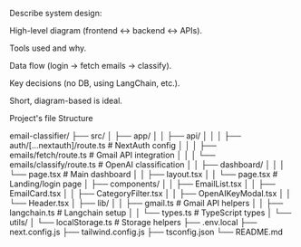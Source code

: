 Describe system design:

High-level diagram (frontend ↔ backend ↔ APIs).

Tools used and why.

Data flow (login → fetch emails → classify).

Key decisions (no DB, using LangChain, etc.).

Short, diagram-based is ideal.

Project's file Structure


email-classifier/
├── src/
│   ├── app/
│   │   ├── api/
│   │   │   ├── auth/[...nextauth]/route.ts  # NextAuth config
│   │   │   ├── emails/fetch/route.ts        # Gmail API integration
│   │   │   └── emails/classify/route.ts     # OpenAI classification
│   │   ├── dashboard/
│   │   │   └── page.tsx                     # Main dashboard
│   │   ├── layout.tsx
│   │   └── page.tsx                         # Landing/login page
│   ├── components/
│   │   ├── EmailList.tsx
│   │   ├── EmailCard.tsx
│   │   ├── CategoryFilter.tsx
│   │   ├── OpenAIKeyModal.tsx
│   │   └── Header.tsx
│   ├── lib/
│   │   ├── gmail.ts                         # Gmail API helpers
│   │   ├── langchain.ts                     # Langchain setup
│   │   └── types.ts                         # TypeScript types
│   └── utils/
│       └── localStorage.ts                  # Storage helpers
├── .env.local
├── next.config.js
├── tailwind.config.js
├── tsconfig.json
└── README.md